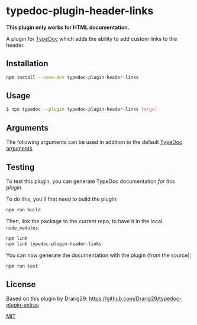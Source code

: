 # typedoc-plugin-header-links

**This plugin only works for HTML documentation.**

A plugin for [TypeDoc](https://github.com/TypeStrong/typedoc) which adds the ability to add custom links to the header.

## Installation

```bash
npm install --save-dev typedoc-plugin-header-links
```

## Usage

```bash
$ npx typedoc --plugin typedoc-plugin-header-links [args]
```

## Arguments

The following arguments can be used in addition to the default [TypeDoc arguments](https://github.com/TypeStrong/typedoc#arguments).


## Testing

To test this plugin, you can generate TypeDoc documentation _for this plugin_.

To do this, you'll first need to build the plugin:

```bash
npm run build
```

Then, link the package to the current repo, to have it in the local `node_modules`:

```bash
npm link
npm link typedoc-plugin-header-links
```

You can now generate the documentation with the plugin (from the source):

```bash
npm run test
```

## License

Based on this plugin by Drarig29: https://github.com/Drarig29/typedoc-plugin-extras

[MIT](https://github.com/joukevandermaas/typedoc-plugin-header-links/blob/master/LICENSE)
